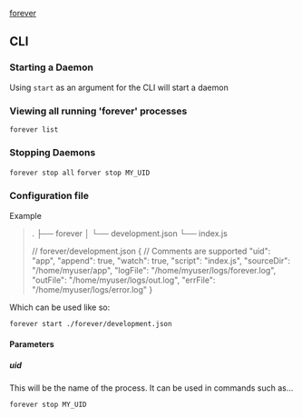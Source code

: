 

[forever](https://www.npmjs.com/package/forever)

## CLI

### Starting a Daemon

Using `start` as an argument for the CLI will start a daemon

### Viewing all running 'forever' processes

`forever list`

### Stopping Daemons

`forever stop all`
`forver stop MY_UID`

### Configuration file

Example

> .
> ├── forever
> │   └── development.json
> └── index.js
>
> // forever/development.json
> {
> // Comments are supported
> "uid": "app",
> "append": true,
> "watch": true,
> "script": "index.js",
> "sourceDir": "/home/myuser/app",
> "logFile": "/home/myuser/logs/forever.log",
> "outFile": "/home/myuser/logs/out.log",
> "errFile": "/home/myuser/logs/error.log"
> }

Which can be used like so:

```bash
forever start ./forever/development.json
```

#### Parameters

##### uid

This will be the name of the process. It can be used in commands such as...

`forever stop MY_UID`

